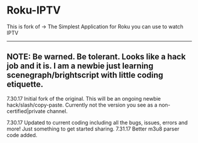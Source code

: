 # Roku-IPTV
This is fork of -> The Simplest Application for Roku you can use to watch IPTV

-------------------
NOTE:  Be warned. Be tolerant. Looks like a hack job and it is. I am a newbie just learning scenegraph/brightscript with little coding etiquette. 
-------------------

7.30.17 Initial fork of the original.  This will be an ongoing newbie hack/slash/copy-paste. Currently not the version you see as a non-certified|private channel. 

7.30.17 Updated to current coding including all the bugs, issues, errors and more!  Just something to get started sharing.
7.31.17 Better m3u8 parser code added.
